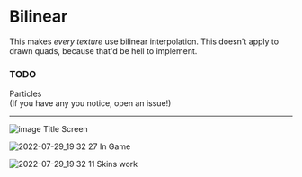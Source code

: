 # Bilinear

This makes _every texture_ use bilinear interpolation. This doesn't apply to drawn quads, because that'd be hell to implement.


### TODO
Particles\
(If you have any you notice, open an issue!)

---

![image](https://user-images.githubusercontent.com/59123926/181863588-7e4bc289-99fd-47ba-b814-798b4f638f12.png)
Title Screen

![2022-07-29_19 32 27](https://user-images.githubusercontent.com/59123926/181863618-4c883b1e-2dc0-47a8-ae14-52a54835f5d3.png)
In Game

![2022-07-29_19 32 11](https://user-images.githubusercontent.com/59123926/181863621-f66812f6-0a39-4050-95b5-b92a8a59b1e5.png)
Skins work
